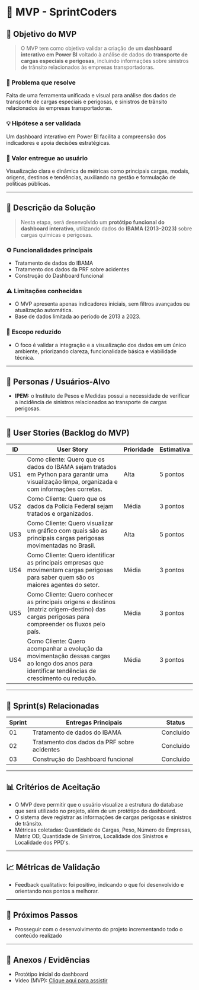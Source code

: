 # 📌 MVP - SprintCoders

## 🎯 Objetivo do MVP

> O MVP tem como objetivo validar a criação de um **dashboard interativo em Power BI** voltado à análise de dados do **transporte de cargas especiais e perigosas**, incluindo informações sobre sinistros de trânsito relacionados às empresas transportadoras.

### 🧩 Problema que resolve
Falta de uma ferramenta unificada e visual para análise dos dados de transporte de cargas especiais e perigosas, e sinistros de trânsito relacionados às empresas transportadoras.

### 💡 Hipótese a ser validada
Um dashboard interativo em Power BI facilita a compreensão dos indicadores e apoia decisões estratégicas.

### 🚀 Valor entregue ao usuário
Visualização clara e dinâmica de métricas como principais cargas, modais, origens, destinos e tendências, auxiliando na gestão e formulação de políticas públicas.

---

## 📝 Descrição da Solução

> Nesta etapa, será desenvolvido um **protótipo funcional do dashboard interativo**, utilizando dados do **IBAMA (2013–2023)** sobre cargas químicas e perigosas.

### ⚙️ Funcionalidades principais
- Tratamento de dados do IBAMA
- Tratamento dos dados da PRF sobre acidentes 
- Construção do Dashboard funcional 

### ⚠️ Limitações conhecidas
- O MVP apresenta apenas indicadores iniciais, sem filtros avançados ou atualização automática.  
- Base de dados limitada ao período de 2013 a 2023.  

### 🎯 Escopo reduzido
- O foco é validar a integração e a visualização dos dados em um único ambiente, priorizando clareza, funcionalidade básica e viabilidade técnica.

---

## 👥 Personas / Usuários-Alvo
- **IPEM:** o Instituto de Pesos e Medidas possui a necessidade de verificar a incidência de sinistros relacionados ao transporte de cargas perigosas. 
---

## 🔑 User Stories (Backlog do MVP)

| ID  | User Story                                                                                                                       | Prioridade | Estimativa  |
|-----|----------------------------------------------------------------------------------------------------------------------------------|------------|-------------|
| US1 | Como cliente: Quero que os dados do IBAMA sejam tratados em Python para garantir uma visualização limpa, organizada e com informações corretas. | Alta       | 5 pontos    |
| US2 | Como Cliente: Quero que os dados da Policia Federal sejam tratados e organizados.      | Média      | 3 pontos    |
| US3 | Como Cliente: Quero visualizar um gráfico com quais são as principais cargas perigosas movimentadas no Brasil.                          | Alta       | 5 pontos    |
| US4 | Como Cliente: Quero identificar as principais empresas que movimentam cargas perigosas para saber quem são os maiores agentes do setor.    | Média      | 3 pontos    |
| US5 | Como Cliente: Quero conhecer as principais origens e destinos (matriz origem–destino) das cargas perigosas para compreender os fluxos pelo país.   | Média      | 3 pontos    |
| US4 | Como Cliente: Quero acompanhar a evolução da movimentação dessas cargas ao longo dos anos para identificar tendências de crescimento ou redução.  | Média      | 3 pontos    |


---

## 📅 Sprint(s) Relacionadas
| Sprint | Entregas Principais                          | Status   |
|--------|----------------------------------------------|----------|
| 01     | Tratamento de dados do IBAMA | Concluído|
| 02     | Tratamento dos dados da PRF sobre acidentes | Concluído |
| 03     | Construção do Dashboard funcional       | Concluído |
      

---

## 📊 Critérios de Aceitação
- O MVP deve permitir que o usuário visualize a estrutura do database que será utilizado no projeto, além de um protótipo do dashboard.
- O sistema deve registrar as informações de cargas perigosas e sinistros de trânsito.
- Métricas coletadas: Quantidade de Cargas, Peso, Número de Empresas, Matriz OD, Quantidade de Sinistros, Localidade dos Sinistros e Localidade dos PPD's. 

---

## 📈 Métricas de Validação
- Feedback qualitativo: foi positivo, indicando o que foi desenvolvido e orientando nos pontos a melhorar.

---

## 🚀 Próximos Passos
- Prosseguir com o desenvolvimento do projeto incrementando todo o conteúdo realizado
  
---

## 📂 Anexos / Evidências
- Protótipo inicial do dashboard
- Vídeo (MVP): [Clique aqui para assistir](https://www.youtube.com/watch?v=lXKVnO3EobU)

